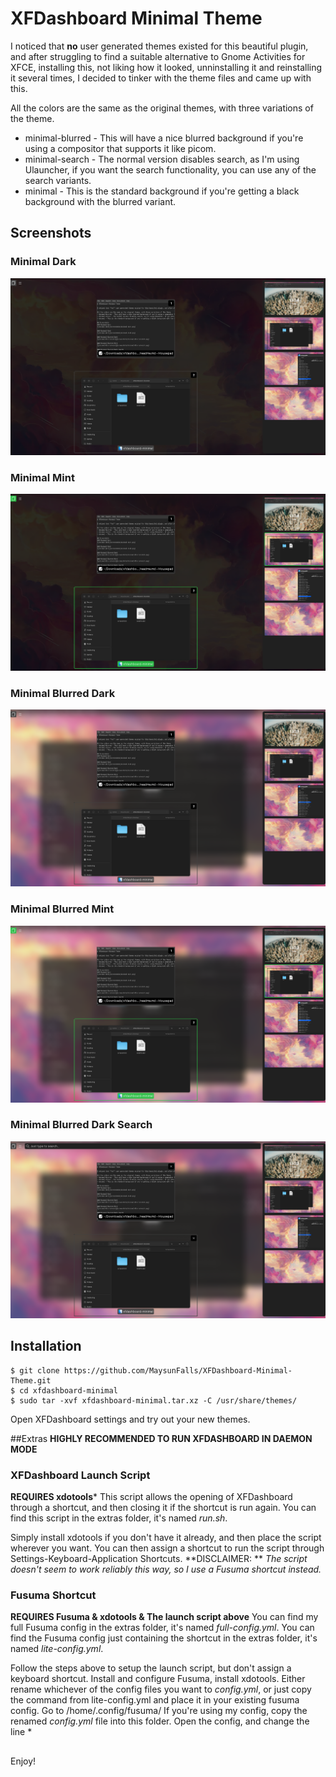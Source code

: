 # XFDashboard Minimal Theme

I noticed that **no** user generated themes existed for this beautiful plugin, and after struggling to find a suitable alternative to Gnome Activities for XFCE, installing this, not liking how it looked, unninstalling it and reinstalling it several times, I decided to tinker with the theme files and came up with this.

All the colors are the same as the original themes, with three variations of the theme.
- minimal-blurred - This will have a nice blurred background if you're using a compositor that supports it like picom.
- minimal-search - The normal version disables search, as I'm using Ulauncher, if you want the search functionality, you can use any of the search variants.
- minimal - This is the standard background if you're getting a black background with the blurred variant.

## Screenshots
### Minimal Dark
![minimal-dark](screenshots/minimal-dark.png)

### Minimal Mint
![minimal-mint](screenshots/minimal-mint.png)

### Minimal Blurred Dark
![minimal-blurred-dark](screenshots/minimal-blurred-dark.png)

### Minimal Blurred Mint
![minimal-blurred-mint](screenshots/minimal-blurred-mint.png)

### Minimal Blurred Dark Search
![minimal-blurred-dark-search](screenshots/minimal-blurred-dark-search.png)

## Installation
```
$ git clone https://github.com/MaysunFalls/XFDashboard-Minimal-Theme.git
$ cd xfdashboard-minimal
$ sudo tar -xvf xfdashboard-minimal.tar.xz -C /usr/share/themes/
```
Open XFDashboard settings and try out your new themes.

##Extras
**HIGHLY RECOMMENDED TO RUN XFDASHBOARD IN DAEMON MODE**
### XFDashboard Launch Script
**REQUIRES xdotools***
This script allows the opening of XFDashboard through a shortcut, and then closing it if the shortcut is run again.
You can find this script in the extras folder, it's named *run.sh*.

Simply install xdotools if you don't have it already, and then place the script wherever you want. You can then assign a shortcut to run the script through Settings-Keyboard-Application Shortcuts. **DISCLAIMER: ** *The script doesn't seem to work reliably this way, so I use a Fusuma shortcut instead.*

### Fusuma Shortcut
**REQUIRES Fusuma & xdotools & The launch script above**
You can find my full Fusuma config in the extras folder, it's named *full-config.yml*.
You can find the Fusuma config just containing the shortcut in the extras folder, it's named *lite-config.yml*.

Follow the steps above to setup the launch script, but don't assign a keyboard shortcut. Install and configure Fusuma, install xdotools. Either rename whichever of the config files you want to *config.yml*, or just copy the command from lite-config.yml and place it in your existing fusuma config. Go to /home/.config/fusuma/ If you're using my config, copy the renamed *config.yml* file into this folder. Open the config, and change the line *

##
Enjoy!